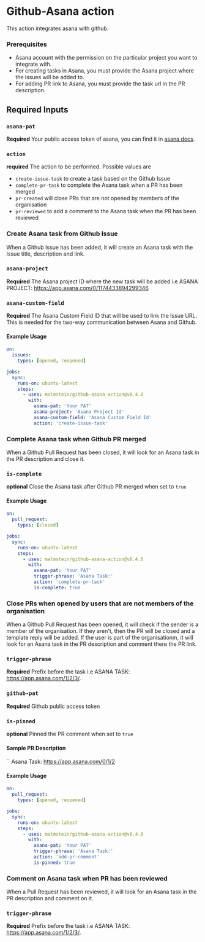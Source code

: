 
# Github-Asana action

This action integrates asana with github.

### Prerequisites

- Asana account with the permission on the particular project you want to integrate with.
- For creating tasks in Asana, you must provide the Asana project where the issues will be added to.
- For adding PR link to Asana, you must provide the task url in the PR description.

## Required Inputs

### `asana-pat`

**Required** Your public access token of asana, you can find it in [asana docs](https://developers.asana.com/docs/#authentication-basics).

### `action`

**required** The action to be performed. Possible values are
* `create-issue-task` to create a task based on the Github Issue
* `complete-pr-task` to complete the Asana task when a PR has been merged
* `pr-created` will close PRs that are not opened by members of the organisation
* `pr-reviewed` to add a comment to the Asana task when the PR has been reviewed

### Create Asana task from Github Issue
When a Github Issue has been added, it will create an Asana task with the Issue title, description and link.
### `asana-project`

**Required** The Asana project ID where the new task will be added i.e ASANA PROJECT: https://app.asana.com/0/1174433894299346

### `asana-custom-field`

**Required** The Asana Custom Field ID that will be used to link the Issue URL. This is needed for the two-way communication between Asana and Github. 

#### Example Usage

```yaml
on:
  issues:
    types: [opened, reopened]

jobs:
  sync:
    runs-on: ubuntu-latest
    steps:
      - uses: malmstein/github-asana-action@v0.4.0
        with:
          asana-pat: 'Your PAT'
          asana-project: 'Asana Project Id'
          asana-custom-field: 'Asana Custom Field Id'
          action: 'create-issue-task'
```
### Complete Asana task when Github PR merged
When a Github Pull Request has been closed, it will look for an Asana task in the PR description and close it.
### `is-complete`
**optional** Close the Asana task after Github PR merged when set to `true`
#### Example Usage

```yaml
on:
  pull_request:
    types: [closed]

jobs:
  sync:
    runs-on: ubuntu-latest
    steps:
      - uses: malmstein/github-asana-action@v0.4.0
        with:
          asana-pat: 'Your PAT'
          trigger-phrase: 'Asana Task:'
          action: 'complete-pr-task'
          is-complete: true
```

### Close PRs when opened by users that are not members of the organisation
When a Github Pull Request has been opened, it will check if the sender is a member of the organisation. If they aren't, then the PR will be closed and a template reply will be added. If the user is part of the organisationm, it will look for an Asana task in the PR description and comment there the PR link.
### `trigger-phrase`

**Required** Prefix before the task i.e ASANA TASK: https://app.asana.com/1/2/3/.
### `github-pat`

**Required** Github public access token
### `is-pinned`
**optional** Pinned the PR comment when set to `true`

#### Sample PR Description
``
Asana Task: https://app.asana.com/0/1/2

#### Example Usage

```yaml
on:
  pull_request:
    types: [opened, reopened]

jobs:
  sync:
    runs-on: ubuntu-latest
    steps:
      - uses: malmstein/github-asana-action@v0.4.0
        with:
          asana-pat: 'Your PAT'
          trigger-phrase: 'Asana Task:'
          action: 'add-pr-comment'
          is-pinned: true
```

### Comment on Asana task when PR has been reviewed
When a Pull Request has been reviewed, it will look for an Asana task in the PR description and comment on it.
### `trigger-phrase`

**Required** Prefix before the task i.e ASANA TASK: https://app.asana.com/1/2/3/.